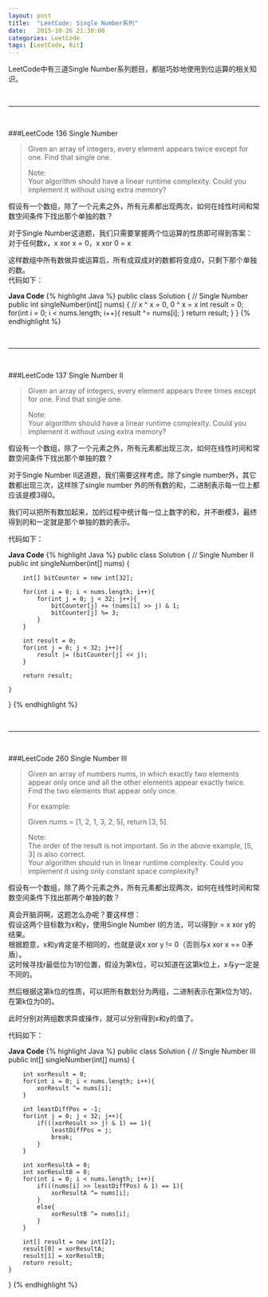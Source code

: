 ```yaml
---
layout: post
title:  "LeetCode: Single Number系列"
date:   2015-10-26 21:30:00
categories: LeetCode
tags: [LeetCode, Bit]
---
```


LeetCode中有三道Single Number系列题目，都挺巧妙地使用到位运算的相关知识。

<br>

* * *

<br>

###LeetCode 136 Single Number

>Given an array of integers, every element appears twice except for one. Find that single one.
>
>Note:  
>Your algorithm should have a linear runtime complexity. Could you implement it without using extra memory?

假设有一个数组，除了一个元素之外，所有元素都出现两次，如何在线性时间和常数空间条件下找出那个单独的数？

对于Single Number这道题，我们只需要掌握两个位运算的性质即可得到答案：  
对于任何数x，x xor x = 0，x xor 0 = x  

这样数组中所有数做异或运算后，所有成双成对的数都将变成0，只剩下那个单独的数。  
代码如下：

**Java Code**
{% highlight Java %}
public class Solution {
    // Single Number
    public int singleNumber(int[] nums) {
        // x ^ x = 0, 0 ^ x = x
        int result = 0;
        for(int i = 0; i < nums.length; i++){
            result ^= nums[i];
        }
        return result;
    }
}
{% endhighlight %}


<br>

* * * 

<br>

###LeetCode 137 Single Number II

>Given an array of integers, every element appears three times except for one. Find that single one.  
>  
>Note:  
>Your algorithm should have a linear runtime complexity. Could you implement it without using extra memory?

假设有一个数组，除了一个元素之外，所有元素都出现三次，如何在线性时间和常数空间条件下找出那个单独的数？

对于Single Number II这道题，我们需要这样考虑。除了single number外，其它数都出现三次，这样除了single number 外的所有数的和，二进制表示每一位上都应该是模3得0。  

我们可以把所有数加起来，加的过程中统计每一位上数字的和，并不断模3，最终得到的和一定就是那个单独的数的表示。

代码如下：

**Java Code**
{% highlight Java %}
public class Solution {
    // Single Number II
    public int singleNumber(int[] nums) {
        
        int[] bitCounter = new int[32];
        
        for(int i = 0; i < nums.length; i++){
            for(int j = 0; j < 32; j++){
                bitCounter[j] += (nums[i] >> j) & 1;
                bitCounter[j] %= 3;
            }
        }
        
        int result = 0;
        for(int j = 0; j < 32; j++){
            result |= (bitCounter[j] << j);
        }
        
        return result;
        
    }
}
{% endhighlight %}

<br>

* * *

<br>


###LeetCode 260 Single Number III

>Given an array of numbers nums, in which exactly two elements appear only once and all the other elements appear exactly twice. Find the two elements that appear only once.  
>
>For example:  
>
>Given nums = [1, 2, 1, 3, 2, 5], return [3, 5].  
> 
>Note:  
>The order of the result is not important. So in the above example, [5, 3] is also correct.  
>Your algorithm should run in linear runtime complexity. Could you implement it using only constant space complexity?

假设有一个数组，除了两个元素之外，所有元素都出现两次，如何在线性时间和常数空间条件下找出那两个单独的数？

真会开脑洞啊，这题怎么办呢？要这样想：  
假设这两个目标数为x和y，使用Single Number I的方法，可以得到r = x xor y的结果。   
根据题意，x和y肯定是不相同的，也就是说x xor y != 0（否则与x xor x == 0矛盾）。  
这时候寻找r最低位为1的位置，假设为第k位，可以知道在这第k位上，x与y一定是不同的。  

然后根据这第k位的性质，可以把所有数划分为两组，二进制表示在第k位为1的、在第k位为0的。  

此时分别对两组数求异或操作，就可以分别得到x和y的值了。  

代码如下：

**Java Code**
{% highlight Java %}
public class Solution {
    // Single Number III
    public int[] singleNumber(int[] nums) {
        
        int xorResult = 0;
        for(int i = 0; i < nums.length; i++){
            xorResult ^= nums[i];
        }
        
        int leastDiffPos = -1;
        for(int j = 0; j < 32; j++){
            if(((xorResult >> j) & 1) == 1){
                leastDiffPos = j;
                break;
            }
        }
        
        int xorResultA = 0;
        int xorResultB = 0;
        for(int i = 0; i < nums.length; i++){
            if(((nums[i] >> leastDiffPos) & 1) == 1){
                xorResultA ^= nums[i];
            }
            else{
                xorResultB ^= nums[i];
            }
        }
        
        int[] result = new int[2];
        result[0] = xorResultA;
        result[1] = xorResultB;
        return result;
    }
}
{% endhighlight %}

